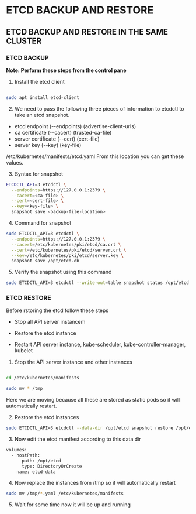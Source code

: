 # ETCD BACKUP AND RESTORE

## ETCD BACKUP AND RESTORE IN THE SAME CLUSTER

### ETCD BACKUP

**Note: Perform these steps from the control pane**


1. Install the etcd client 

```bash

sudo apt install etcd-client

```

2. We need to pass the following three pieces of information to etcdctl to take an etcd snapshot.

- etcd endpoint (--endpoints) (advertise-client-urls)
- ca certificate (--cacert) (trusted-ca-file)
- server certificate (--cert) (cert-file)
- server key (--key)  (key-file)

/etc/kubernetes/manifests/etcd.yaml From this location you can get these values.

3. Syntax for snapshot

```bash
ETCDCTL_API=3 etcdctl \
  --endpoints=https://127.0.0.1:2379 \
  --cacert=<ca-file> \
  --cert=<cert-file> \
  --key=<key-file> \
  snapshot save <backup-file-location>
```

4. Command for snapshot

```bash
sudo ETCDCTL_API=3 etcdctl \
  --endpoints=https://127.0.0.1:2379 \
  --cacert=/etc/kubernetes/pki/etcd/ca.crt \
  --cert=/etc/kubernetes/pki/etcd/server.crt \
  --key=/etc/kubernetes/pki/etcd/server.key \
  snapshot save /opt/etcd.db
```

5. Verify the snapshot using this command

```bash
sudo ETCDCTL_API=3 etcdctl --write-out=table snapshot status /opt/etcd.db
```

### ETCD RESTORE

Before rstoring the etcd follow these steps

- Stop all API server instancem

- Restore the etcd instance

- Restart API server instance, kube-scheduler, kube-controller-manager, kubelet

1. Stop the API server instance and other instances

```bash

cd /etc/kubernetes/manifests

sudo mv * /tmp

```

Here we are moving because all these are stored as static pods so it will automatically restart.

2. Restore the etcd instances

```bash
sudo ETCDCTL_API=3 etcdctl --data-dir /opt/etcd snapshot restore /opt/etcd.db

```

3. Now edit the etcd manifest according to this data dir

```bash
volumes:
  - hostPath:
      path: /opt/etcd
      type: DirectoryOrCreate
    name: etcd-data
```

4. Now replace the instances from /tmp so it will automatically restart

```bash
sudo mv /tmp/*.yaml /etc/kubernetes/manifests
```

5. Wait for some time now it will be up and running 